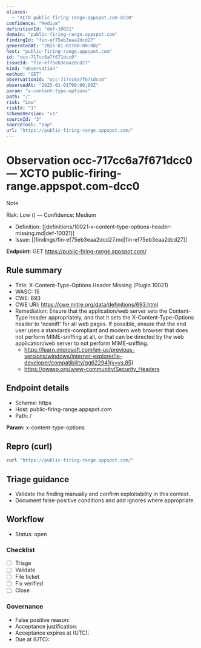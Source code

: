 ```yaml
---
aliases:
  - "XCTO public-firing-range.appspot.com-dcc0"
confidence: "Medium"
definitionId: "def-10021"
domain: "public-firing-range.appspot.com"
findingId: "fin-ef75eb3eaa2dcd27"
generatedAt: "2025-01-01T00:00:00Z"
host: "public-firing-range.appspot.com"
id: "occ-717cc6a7f671dcc0"
issueId: "fin-ef75eb3eaa2dcd27"
kind: "observation"
method: "GET"
observationId: "occ-717cc6a7f671dcc0"
observedAt: "2025-01-01T00:00:00Z"
param: "x-content-type-options"
path: "/"
risk: "Low"
riskId: "1"
schemaVersion: "v1"
sourceId: "3"
sourceTool: "zap"
url: "https://public-firing-range.appspot.com/"
---
```


# Observation occ-717cc6a7f671dcc0 — XCTO public-firing-range.appspot.com-dcc0

> [!Note]
> Risk: Low () — Confidence: Medium

- Definition: [[definitions/10021-x-content-type-options-header-missing.md|def-10021]]
- Issue: [[findings/fin-ef75eb3eaa2dcd27.md|fin-ef75eb3eaa2dcd27]]

**Endpoint:** GET https://public-firing-range.appspot.com/

## Rule summary

- Title: X-Content-Type-Options Header Missing (Plugin 10021)
- WASC: 15
- CWE: 693
- CWE URI: https://cwe.mitre.org/data/definitions/693.html
- Remediation: Ensure that the application/web server sets the Content-Type header appropriately, and that it sets the X-Content-Type-Options header to 'nosniff' for all web pages.
If possible, ensure that the end user uses a standards-compliant and modern web browser that does not perform MIME-sniffing at all, or that can be directed by the web application/web server to not perform MIME-sniffing.
  - https://learn.microsoft.com/en-us/previous-versions/windows/internet-explorer/ie-developer/compatibility/gg622941(v=vs.85)
  - https://owasp.org/www-community/Security_Headers

## Endpoint details

- Scheme: https
- Host: public-firing-range.appspot.com
- Path: /

**Param:** x-content-type-options

## Repro (curl)

```bash
curl "https://public-firing-range.appspot.com/"
```

## Triage guidance

- Validate the finding manually and confirm exploitability in this context.
- Document false-positive conditions and add ignores where appropriate.

## Workflow

- Status: open

### Checklist

- [ ] Triage
- [ ] Validate
- [ ] File ticket
- [ ] Fix verified
- [ ] Close

### Governance

- False positive reason: 
- Acceptance justification: 
- Acceptance expires at (UTC): 
- Due at (UTC): 
